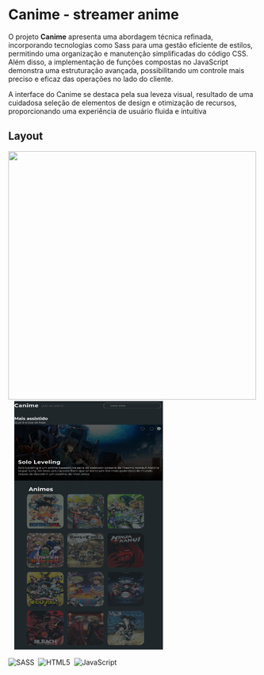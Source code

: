 # Canime - streamer anime


O projeto **Canime** apresenta uma abordagem técnica refinada, incorporando tecnologias como Sass para uma gestão eficiente de estilos, permitindo uma organização e manutenção simplificadas do código CSS.                          
Além disso, a implementação de funções compostas no JavaScript demonstra uma estruturação avançada, possibilitando um controle mais preciso e eficaz das operações no lado do cliente.

A interface do Canime se destaca pela sua leveza visual, resultado de uma cuidadosa seleção de elementos de design e otimização de recursos, proporcionando uma experiência de usuário fluida e intuitiva

## Layout

<div>
<img src="https://raw.githubusercontent.com/cardosource/saveimgs/main/streamer-anime-page1.png" width="500px" height="500px" />
&nbsp;&nbsp;
<img src="https://raw.githubusercontent.com/cardosource/saveimgs/main/streamer-anime-page1-2.png" width="300px" height="500px" />

</div>

![SASS](https://img.shields.io/badge/SASS-hotpink.svg?style=for-the-badge&logo=SASS&logoColor=white)&nbsp;&nbsp;![HTML5](https://img.shields.io/badge/html5-%23E34F26.svg?style=for-the-badge&logo=html5&logoColor=white)&nbsp;&nbsp;![JavaScript](https://img.shields.io/badge/javascript-%23323330.svg?style=for-the-badge&logo=javascript&logoColor=%23F7DF1E)
